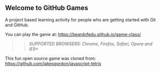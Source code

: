 ## Welcome to GitHub Games

A project based learning activity for people who are getting started with Git and GitHub.

You can play the game at: https://beardofedu.github.io/game-class/

>> _*SUPPORTED BROWSERS*: Chrome, Firefox, Safari, Opera and IE9+_

This fun open source game was cloned from: https://github.com/jakesgordon/javascript-tetris
